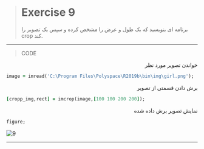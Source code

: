 
> # Exercise 9
> برنامه ای بنویسید که یک طول و عرض را مشخص کرده و سپس یک تصویر را crop کند.
***
>CODE

<div dir="rtl">
خواندن تصویر مورد نظر
</div>

```ruby
image = imread('C:\Program Files\Polyspace\R2019b\bin\img\girl.png');
```

<div dir="rtl">
برش دادن قسمتی از تصویر
</div>

```ruby
[cropp_img,rect] = imcrop(image,[100 100 200 200]);
```

<div dir="rtl">
نمایش تصویر برش داده شده
</div>

```ruby
figure;
```

![9](https://user-images.githubusercontent.com/57560004/116745549-7e4b6100-aa10-11eb-86e4-f533d0679c8d.jpg)

***
